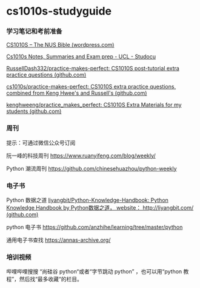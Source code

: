 # cs1010s-studyguide

### 学习笔记和考前准备

[CS1010S – The NUS Bible (wordpress.com)](https://thenusbible.wordpress.com/cs1010s/)

[Cs1010s Notes, Summaries and Exam prep - UCL - Studocu](https://www.studocu.com/in/search/cs1010s)

[RussellDash332/practice-makes-perfect: CS1010S post-tutorial extra practice questions (github.com)](https://github.com/RussellDash332/practice-makes-perfect)

[cs1010s/practice-makes-perfect: CS1010S extra practice questions, combined from Keng Hwee's and Russell's (github.com)](https://github.com/cs1010s/practice-makes-perfect)

[kenghweeng/practice_makes_perfect: CS1010S Extra Materials for my students (github.com)](https://github.com/kenghweeng/practice_makes_perfect)



### 周刊

提示：可通过微信公众号订阅

阮一峰的科技周刊  https://www.ruanyifeng.com/blog/weekly/

Python 潮流周刊  https://github.com/chinesehuazhou/python-weekly

### 电子书

Python 数据之道 [liyangbit/Python-Knowledge-Handbook: Python Knowledge Handbook by Python数据之道， website： http://liyangbit.com/ (github.com)](https://github.com/liyangbit/Python-Knowledge-Handbook)

python 电子书 https://github.com/anzhihe/learning/tree/master/python

通用电子书查找 https://annas-archive.org/

### 培训视频
哔哩哔哩搜搜 “尚硅谷 python“或者“字节跳动 python” ，也可以用“python 教程”，然后找“最多收藏“的栏目。





